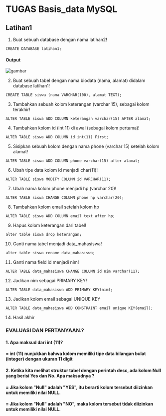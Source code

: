 # TUGAS Basis_data MySQL
## Latihan1

1. Buat sebuah database dengan nama latihan2!
``` 
CREATE DATABASE latihan1;
```
#### Output 
![gambar](gambar/1.png)

2. Buat sebuah tabel dengan nama biodata (nama, alamat) didalam
database latihan1!
```
CREATE TABLE siswa (nama VARCHAR(100), alamat TEXT);
```
3. Tambahkan sebuah kolom keterangan (varchar 15), sebagai kolom
terakhir!
```
ALTER TABLE siswa ADD COLUMN keterangan varchar(15) AFTER alamat;
```

4. Tambahkan kolom id (int 11) di awal (sebagai kolom pertama)!
```
ALTER TABLE siswa ADD COLUMN id int(11) First;
```

5. Sisipkan sebuah kolom dengan nama phone (varchar 15) setelah
kolom alamat!
```
ALTER TABLE siswa ADD COLUMN phone varchar(15) after alamat;
```


6. Ubah tipe data kolom id menjadi char(11)!
```
ALTER TABLE siswa MODIFY COLUMN id VARCHAR(11);
```

7. Ubah nama kolom phone menjadi hp (varchar 20)!
```
ALTER TABLE siswa CHANGE COLUMN phone hp varchar(20);
```

8. Tambahkan kolom email setelah kolom hp
```
ALTER TABLE siswa ADD COLUMN email text after hp;
```

9. Hapus kolom keterangan dari tabel!
```
alter table siswa drop keterangan;
```

10. Ganti nama tabel menjadi data_mahasiswa!
```
alter table siswa rename data_mahasiswa;
```


11. Ganti nama field id menjadi nim!
```
ALTER TABLE data_mahasiswa CHANGE COLUMN id nim varchar(11);
```

12. Jadikan nim sebagai PRIMARY KEY!
```
ALTER TABLE data_mahasiswa ADD PRIMARY KEY(nim);
```


13. Jadikan kolom email sebagai UNIQUE KEY
```
ALTER TABLE data_mahasiswa ADD CONSTRAINT email unique KEY(email);
```
14. Hasil akhir



### EVALUASI DAN PERTANYAAN.?
#### 1. Apa maksud dari int (11)?
#### = int (11) nunjukkan bahwa kolom memiliki tipe data bilangan bulat (integer) dengan ukuran 11 digit 

#### 2. Ketika kita melihat struktur tabel dengan perintah desc, ada kolom Null yang berisi Yes dan No. Apa maksudnya ?

#### = Jika kolom "Null" adalah "YES", itu berarti kolom tersebut diizinkan untuk memiliki nilai NULL.

#### = Jika kolom "Null" adalah "NO", maka kolom tersebut tidak diizinkan untuk memiliki nilai NULL.

